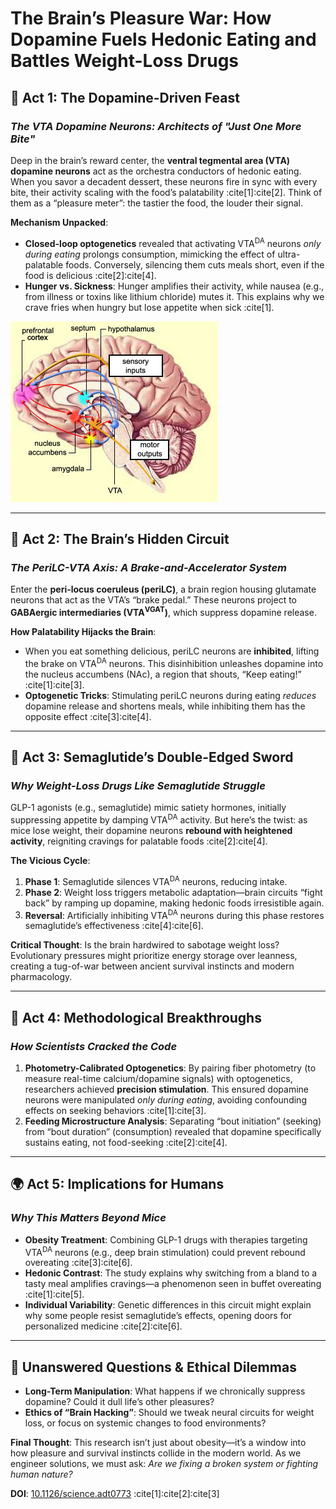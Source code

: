 # The Brain’s Pleasure War: How Dopamine Fuels Hedonic Eating and Battles Weight-Loss Drugs

## 🧠 **Act 1: The Dopamine-Driven Feast**

### _The VTA Dopamine Neurons: Architects of "Just One More Bite"_

Deep in the brain’s reward center, the **ventral tegmental area (VTA) dopamine neurons** act as the orchestra conductors of hedonic eating. When you savor a decadent dessert, these neurons fire in sync with every bite, their activity scaling with the food’s palatability :cite[1]:cite[2]. Think of them as a “pleasure meter”: the tastier the food, the louder their signal.

**Mechanism Unpacked**:

- **Closed-loop optogenetics** revealed that activating VTA<sup>DA</sup> neurons _only during eating_ prolongs consumption, mimicking the effect of ultra-palatable foods. Conversely, silencing them cuts meals short, even if the food is delicious :cite[2]:cite[4].
- **Hunger vs. Sickness**: Hunger amplifies their activity, while nausea (e.g., from illness or toxins like lithium chloride) mutes it. This explains why we crave fries when hungry but lose appetite when sick :cite[1].

![VTA](/images/hedonic.jpg)

---

## 🔄 **Act 2: The Brain’s Hidden Circuit**

### _The PeriLC-VTA Axis: A Brake-and-Accelerator System_

Enter the **peri-locus coeruleus (periLC)**, a brain region housing glutamate neurons that act as the VTA’s “brake pedal.” These neurons project to **GABAergic intermediaries (VTA<sup>VGAT</sup>)**, which suppress dopamine release.

**How Palatability Hijacks the Brain**:

- When you eat something delicious, periLC neurons are **inhibited**, lifting the brake on VTA<sup>DA</sup> neurons. This disinhibition unleashes dopamine into the nucleus accumbens (NAc), a region that shouts, “Keep eating!” :cite[1]:cite[3].
- **Optogenetic Tricks**: Stimulating periLC neurons during eating _reduces_ dopamine release and shortens meals, while inhibiting them has the opposite effect :cite[3]:cite[4].

---

## 💊 **Act 3: Semaglutide’s Double-Edged Sword**

### _Why Weight-Loss Drugs Like Semaglutide Struggle_

GLP-1 agonists (e.g., semaglutide) mimic satiety hormones, initially suppressing appetite by damping VTA<sup>DA</sup> activity. But here’s the twist: as mice lose weight, their dopamine neurons **rebound with heightened activity**, reigniting cravings for palatable foods :cite[2]:cite[4].

**The Vicious Cycle**:

1. **Phase 1**: Semaglutide silences VTA<sup>DA</sup> neurons, reducing intake.
2. **Phase 2**: Weight loss triggers metabolic adaptation—brain circuits “fight back” by ramping up dopamine, making hedonic foods irresistible again.
3. **Reversal**: Artificially inhibiting VTA<sup>DA</sup> neurons during this phase restores semaglutide’s effectiveness :cite[4]:cite[6].

**Critical Thought**: Is the brain hardwired to sabotage weight loss? Evolutionary pressures might prioritize energy storage over leanness, creating a tug-of-war between ancient survival instincts and modern pharmacology.

---

## 🔬 **Act 4: Methodological Breakthroughs**

### _How Scientists Cracked the Code_

1. **Photometry-Calibrated Optogenetics**: By pairing fiber photometry (to measure real-time calcium/dopamine signals) with optogenetics, researchers achieved **precision stimulation**. This ensured dopamine neurons were manipulated _only during eating_, avoiding confounding effects on seeking behaviors :cite[1]:cite[3].
2. **Feeding Microstructure Analysis**: Separating “bout initiation” (seeking) from “bout duration” (consumption) revealed that dopamine specifically sustains eating, not food-seeking :cite[2]:cite[4].

---

## 🌍 **Act 5: Implications for Humans**

### _Why This Matters Beyond Mice_

- **Obesity Treatment**: Combining GLP-1 drugs with therapies targeting VTA<sup>DA</sup> neurons (e.g., deep brain stimulation) could prevent rebound overeating :cite[3]:cite[6].
- **Hedonic Contrast**: The study explains why switching from a bland to a tasty meal amplifies cravings—a phenomenon seen in buffet overeating :cite[1]:cite[5].
- **Individual Variability**: Genetic differences in this circuit might explain why some people resist semaglutide’s effects, opening doors for personalized medicine :cite[2]:cite[6].

---

## 🚧 **Unanswered Questions & Ethical Dilemmas**

- **Long-Term Manipulation**: What happens if we chronically suppress dopamine? Could it dull life’s other pleasures?
- **Ethics of “Brain Hacking”**: Should we tweak neural circuits for weight loss, or focus on systemic changes to food environments?

**Final Thought**: This research isn’t just about obesity—it’s a window into how pleasure and survival instincts collide in the modern world. As we engineer solutions, we must ask: _Are we fixing a broken system or fighting human nature?_

**DOI**: [10.1126/science.adt0773](https://doi.org/10.1126/science.adt0773) :cite[1]:cite[2]:cite[3]

